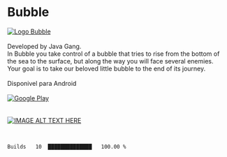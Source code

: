 # Bubble
[![Logo Bubble](https://play-lh.googleusercontent.com/_EY60qxLc1KWexQNDVv0HzPAc01F2QgPhJD220PEXU6yqlUP4v1hVv4TSI5x9e0SVSw=w240-h480-rw)](https://play.google.com/store/apps/details?id=com.commitjr.Bubble)
<br>
<br>
Developed by Java Gang.
<br>
In Bubble you take control of a bubble that tries to rise from the bottom of the sea to the surface, but along the way you will face several enemies. Your goal is to take our beloved little bubble to the end of its journey.
<br>
<br>
Disponivel para Android 
<br>
<br>
[![Google Play](https://kstatic.googleusercontent.com/files/b377cfe3a210378883dc803bb257e9ff65d4ab3b4bdf2a0de61700e78520457da803d37cdf23089f5991064b1a2bae5a83025006c3da18ed4f375c701fa838b1)](https://github.com/CommitJr/bubble/blob/main/APK.zip)
<br>
<br>
<br>
[![IMAGE ALT TEXT HERE](https://img.youtube.com/vi/iF4g7Vii75w/0.jpg)](https://www.youtube.com/watch?v=iF4g7Vii75w)

<br>

<!--START_SECTION:waka-->
```text
Builds   10  ██████████████   100.00 % 
```
<!--END_SECTION:waka-->
